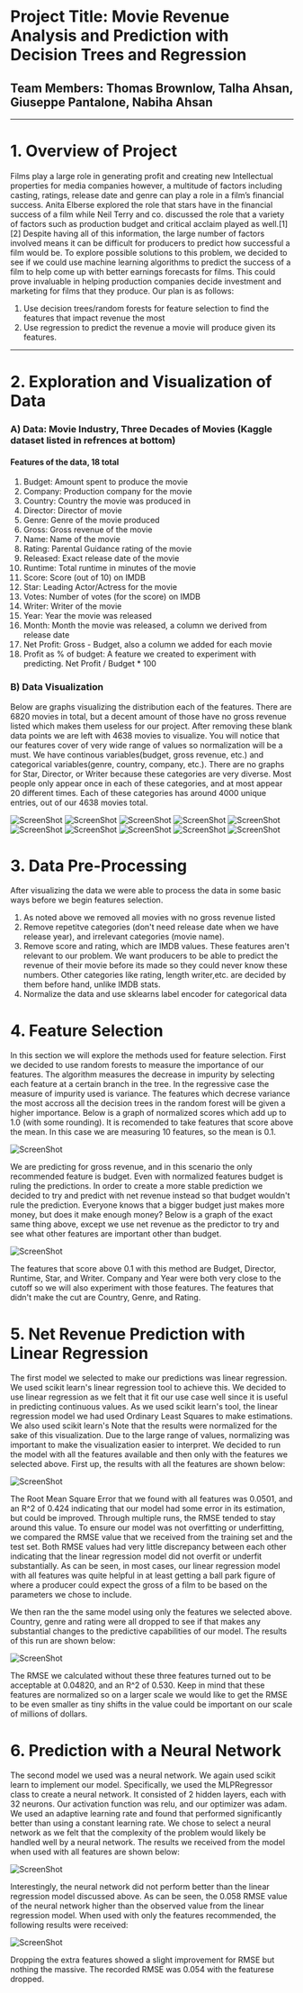 # Project Title: Movie Revenue Analysis and Prediction with Decision Trees and Regression
## Team Members: Thomas Brownlow, Talha Ahsan, Giuseppe Pantalone, Nabiha Ahsan

---

# 1. Overview of Project
Films play a large role in generating profit and creating new Intellectual properties for media companies however, a multitude of factors including casting, ratings, release date and genre can play a role in a film’s financial success. Anita Elberse explored the role that stars have in the financial success of a film while Neil Terry and co. discussed the role that a variety of factors such as production budget and critical acclaim played as well.[1][2] Despite having all of this information, the large number of factors involved means it can be difficult for producers to predict how successful a film would be. To explore possible solutions to this problem, we decided to see if we could use machine learning algorithms to predict the success of a film to help come up with better earnings forecasts for films. This could prove invaluable in helping production companies decide investment and marketing for films that they produce. Our plan is as follows:
1. Use decision trees/random forests for feature selection to find the features that impact revenue the most
2. Use regression to predict the revenue a movie will produce given its features.

---
# 2. Exploration and Visualization of Data
### A) Data: Movie Industry, Three Decades of Movies (Kaggle dataset listed in refrences at bottom)
#### Features of the data, 18 total
1) Budget: Amount spent to produce the movie
2) Company: Production company for the movie
3) Country: Country the movie was produced in
4) Director: Director of movie
5) Genre: Genre of the movie produced
6) Gross: Gross revenue of the movie
7) Name: Name of the movie
8) Rating: Parental Guidance rating of the movie
9) Released: Exact release date of the movie
10) Runtime: Total runtime in minutes of the movie
11) Score: Score (out of 10) on IMDB
12) Star: Leading Actor/Actress for the movie
13) Votes: Number of votes (for the score) on IMDB
14) Writer: Writer of the movie
15) Year: Year the movie was released
16) Month: Month the movie was released, a column we derived from release date
17) Net Profit: Gross - Budget, also a column we added for each movie
18) Profit as % of budget: A feature we created to experiment with predicting. Net Profit / Budget * 100

### B) Data Visualization
Below are graphs visualizing the distribution each of the features. There are 6820 movies in total, but a decent amount of those have no gross revenue listed which makes them useless for our project. After removing these blank data points we are left with 4638 movies to visualize. You will notice that our features cover of very wide range of values so normalization will be a must. We have continous variables(budget, gross revenue, etc.) and categorical variables(genre, country, company, etc.). There are no graphs for Star, Director, or Writer because these categories are very diverse. Most people only appear once in each of these categories, and at most appear 20 different times. Each of these categories has around 4000 unique entries, out of our 4638 movies total.


![ScreenShot](/Images/budget.png)
![ScreenShot](/Images/gross.png)
![ScreenShot](/Images/length.png)
![ScreenShot](/Images/numVotes.png)
![ScreenShot](/Images/score.png)
![ScreenShot](/Images/company.png)
![ScreenShot](/Images/country.png)
![ScreenShot](/Images/genre.png)
![ScreenShot](/Images/ratings.png)
![ScreenShot](/Images/year.png)


# 3. Data Pre-Processing
After visualizing the data we were able to process the data in some basic ways before we begin features selection.
1. As noted above we removed all movies with no gross revenue listed
2. Remove repetitve categories (don't need release date when we have release year), and irrelevant categories (movie name).
3. Remove score and rating, which are IMDB values. These features aren't relevant to our problem. We want producers to be able to predict the revenue of their movie before its made so they could never know these numbers. Other categories like rating, length writer,etc. are decided by them before hand, unlike IMDB stats.
4. Normalize the data and use sklearns label encoder for categorical data

# 4. Feature Selection
In this section we will explore the methods used for feature selection. First we decided to use random forests to measure the importance of our features. The algorithm measures the decrease in impurity by selecting each feature at a certain branch in the tree. In the regressive case the measure of impurity used is variance. The features which decrese variance the most accross all the decision trees in the random forest will be given a higher importance. Below is a graph of normalized scores which add up to 1.0 (with some rounding). It is recomended to take features that score above the mean. In this case we are measuring 10 features, so the mean is 0.1.

![ScreenShot](/Images/featScoreGrossRev.png)

We are predicting for gross revenue, and in this scenario the only recommended feature is budget. Even with normalized features budget is ruling the predictions. In order to create a more stable prediction we decided to try and predict with net revenue instead so that budget wouldn't rule the prediction. Everyone knows that a bigger budget just makes more money, but does it make enough money? Below is a graph of the exact same thing above, except we use net revenue as the predictor to try and see what other features are important other than budget.

![ScreenShot](/Images/featScoreNetRev.png)

The features that score above 0.1 with this method are Budget, Director, Runtime, Star, and Writer. Company and Year were both very close to the cutoff so we will also experiment with those features. The features that didn't make the cut are Country, Genre, and Rating.

# 5. Net Revenue Prediction with Linear Regression
The first model we selected to make our predictions was linear regression. We used scikit learn's linear regression tool to achieve this. We decided to use linear regression as we felt that it fit our use case well since it is useful in predicting continuous values. As we used scikit learn's tool, the linear regression model we had used Ordinary Least Squares to make estimations. We also used scikit learn's  Note that the results were normalized for the sake of this visualization. Due to the large range of values, normalizing was important to make the visualization easier to interpret. We decided to run the model with all the features available and then only with the features we selected above. First up, the results with all the features are shown below:

![ScreenShot](/Images/Linear_Regression_Results.png)

The Root Mean Square Error that we found with all features was 0.0501, and an R^2 of 0.424 indicating that our model had some error in its estimation, but could be improved. Through multiple runs, the RMSE tended to stay around this value. To ensure our model was not overfitting or underfitting, we compared the RMSE value that we received from the training set and the test set. Both RMSE values had very little discrepancy between each other indicating that the linear regression model did not overfit or underfit substantially. As can be seen, in most cases, our linear regression model with all features was quite helpful in at least getting a ball park figure of where a producer could expect the gross of a film to be based on the parameters we chose to include.

We then ran the the same model using only the features we selected above. Country, genre and rating were all dropped to see if that makes any substantial changes to the predictive capabilities of our model. The results of this run are shown below:

![ScreenShot](/Images/Linear_Reg_with_drop.png)

The RMSE we calculated without these three features turned out to be acceptable at 0.04820, and an R^2 of 0.530. Keep in mind that these features are normalized so on a larger scale we would like to get the RMSE to be even smaller as tiny shifts in the value could be important on our scale of millions of dollars.

# 6. Prediction with a Neural Network
The second model we used was a neural network. We again used scikit learn to implement our model. Specifically, we used the MLPRegressor class to create a neural network. It consisted of 2 hidden layers, each with 32 neurons. Our activation function was relu, and our optimizer was adam. We used an adaptive learning rate and found that performed significantly better than using a constant learning rate. We chose to select a neural network as we felt that the complexity of the problem would likely be handled well by a neural network. The results we received from the model when used with all features are shown below:

![ScreenShot](/Images/Neural_Net_Results.png)

Interestingly, the neural network did not perform better than the linear regression model discussed above. As can be seen, the 0.058 RMSE value of the neural network higher than the observed value from the linear regression model. When used with only the features recommended, the following results were received:

![ScreenShot](/Images/Neural_Net_dropped.png)

Dropping the extra features showed a slight improvement for RMSE but nothing the massive. The recorded RMSE was 0.054 with the featurese dropped.
